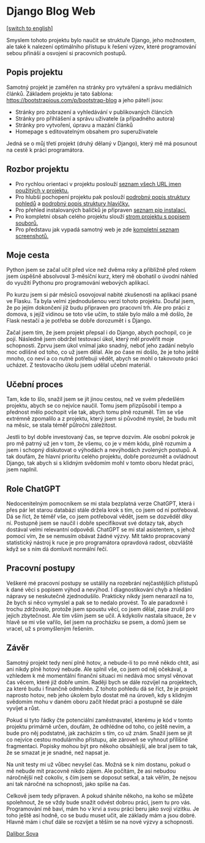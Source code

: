 # Django Blog Web
[[switch to english]](readme_data/README_[en].md)

Smyslem tohoto projektu bylo naučit se struktuře Django, 
jeho možnostem, ale také k nalezení optimálního přístupu k řešení výzev, 
které programování sebou přináší a osvojení si pracovních postupů.


## Popis projektu

Samotný projekt je zaměřen na stránky pro vytváření a správu mediálních článků. 
Základem projektu je tato šablona: https://bootstrapious.com/p/bootstrap-blog a jeho páteří jsou:

- Stránky pro zobrazení a vyhledávání v publikovaných článcích
- Stránky pro přihlášení a správu uživatele (a případného autora)
- Stránky pro vytvoření, úpravu a mazání článků
- Homepage s editovatelným obsahem pro superuživatele

Jedná se o můj třetí projekt (druhý dělaný v Django), který mě má posunout na cestě k práci programátora.


## Rozbor projektu

- Pro rychlou orientaci v projektu poslouží 
[seznam všech URL jmen použitých v projektu.](readme_data/01_url_list_[cz].md)
- Pro hlubší pochopení projektu pak poslouží 
[podrobný popis struktury pohledů](readme_data/02_view_list_[cz].md)
a
[podrobný popis struktury hlavičky.](readme_data/04_header_[cz].md)
- Pro přehled instalovaných balíčků je připraven 
[seznam pip instalací.](readme_data/03_pip_install_[cz].md)
- Pro kompletní obsah celého projektu slouží
[strom projektu s popisem souborů.](readme_data/05_tree_[cz].md)
- Pro představu jak vypadá samotný web je zde 
[kompletní seznam screenshotů.](readme_data/06_screenshots_[cz].md)



## Moje cesta

Python jsem se začal učit před více než dvěma roky a přibližně před rokem jsem úspěšně absolvoval 3-měsíční kurz, 
který mě obohatil o úvodní náhled do využití Pythonu pro programování webových aplikací.

Po kurzu jsem si pár měsíců osovojoval nabité zkušenosti na aplikaci psané ve Flasku. 
Ta byla velmi zjednodušenou verzí tohoto projektu. 
Doufal jsem, že po jejím dokončení již budu připraven pro pracovní trh. 
Ale pro práci z domova, s jejíž vidinou se toto vše učím, to stále bylo málo a mě došlo, 
že Flask nestačí a je potřeba se dobře dorozumět i s Django.

Začal jsem tím, že jsem projekt přepsal i do Django, abych pochopil, co je pojí. 
Následně jsem obdržel testovací úkol, který měl prověřit moje schopnosti. 
Zprvu jsem úkol vnímal jako snadný, neboť jeho zadání nebylo moc odlišné od toho, co už jsem dělal. 
Ale po čase mi došlo, že je toho ještě mnoho, co neví a co nutně potřebuji vědět, 
abych se mohl o takovouto práci ucházet. 
Z testovacího úkolu jsem udělal učební materiál.


## Učební proces

Tam, kde to šlo, snažil jsem se jít jinou cestou, než ve svém předešlém projektu, abych se co nejvíce naučil. 
Tomu jsem přizpůsobil i tempo a přednost mělo pochopit vše tak, abych tomu plně rozuměl. 
Tím se vše extrémně zpomalilo a z projektu, který jsem si původně myslel, že budu mít na měsíc, se stala téměř půlroční záležitost.

Jestli to byl dobře investovaný čas, se teprve dozvím. 
Ale osobní pokrok je pro mě patrný už jen v tom, že všemu, co je v mém kódu, plně rozumím a jsem i schopný diskutovat o výhodách a nevýhodách zvolených postupů. 
A tak doufám, že hlavní prioritu celého projektu, dobře porozumět a ovládnout Django, tak abych si s klidným svědomím mohl v tomto oboru hledat práci, jsem naplnil.


## Role ChatGPT

Nedocenitelným pomocníkem se mi stala bezplatná verze ChatGPT, která i přes pár let starou databázi stále držela krok s tím, co jsem od ní potřeboval. 
Dá se říct, že téměř vše, co jsem potřeboval vědět, jsem se dozvěděl díky ní. 
Postupně jsem se naučil i dobře specifikovat své dotazy tak, abych dostával velmi relevantní odpovědi. 
ChatGPT se mi stal asistentem, s jehož pomocí vím, že se nemusím obávat žádné výzvy. 
Mít takto propracovaný statistický nástroj k ruce je pro programátora opravdová radost, obzvláště když se s ním dá domluvit normální řečí.

## Pracovní postupy

Veškeré mé pracovní postupy se ustálily na rozebrání nejčastějších přístupů k dané věci s popisem výhod a nevýhod. 
I diagnostikování chyb a hledání nápravy se neskutečně zjednodušilo. 
Prakticky nikdy jsem nenarazil na to, že bych si něco vymyslel a pak se to nedalo provést. 
To ale paradoxně i trochu zdržovalo, protože jsem spoustu věcí, co jsem dělal, zase zrušil pro jejich zbytečnost. 
Ale tím vším jsem se učil. 
A kdykoliv nastala situace, že v hlavě se mi vše vařilo, šel jsem na procházku se psem, 
a domů jsem se vracel, už s promyšleným řešením.

## Závěr

Samotný projekt tedy není plně hotov, a nebude-li to po mně někdo chtít, asi ani nikdy plně hotový nebude. 
Ale splnil vše, co jsem od něj očekával, a vzhledem k mé momentální finanční situaci mi nedává moc smysl věnovat čas věcem, které již dobře umím. 
Raději bych se dále rozvíjel na projektech, za které budu i finančně odměněn.
Z tohoto pohledu dá se říct, že je projekt naprosto hotov, neb jeho úkolem bylo dostat mě na úroveň, 
kdy s klidným svědomím mohu v daném oboru začít hledat práci a postupně se dále vyvíjet a růst.

Pokud si tyto řádky čte potenciální zaměstnavatel, kterému je kód v tomto projektu primárně určen, 
doufám, že odhlédne od toho, co ještě nevím, a bude pro něj podstatné, jak zacházím s tím, co už znám. 
Snažil jsem se jít co nejvíce cestou modulárního přístupu, ale zároveň se vyhnout přílišné fragmentaci.
Popisky mohou být pro někoho obsáhlejší, ale bral jsem to tak, že se smazat je je snadné, než napsat je. 

Na unit testy mi už vůbec nevyšel čas. Možná se k nim dostanu, pokud o mě nebude mít pracovně nikdo zájem. 
Ale počítám, že asi nebudou náročnější než cokoliv, s čím jsem se doposut setkal, 
a tak věřím, že nejsou ani tak náročné na schopnosti, jako spíše na čas.

Celkově jsem tedy připraven. A pokud sháníte někoho, na koho se můžete spolehnout, 
že se vždy bude snažit odvést dobrou práci, jsem tu pro vás. 
Programování mě baví, mám ho v krvi a svou práci beru jako svoji vizitku.
Je toho ještě asi hodně, co se budu muset učit, ale základy mám a jsou dobré.
Hlavně mám i chuť dále se rozvíjet a těším se na nové výzvy a schopnosti.

[Dalibor Sova](https://www.linkedin.com/in/dalibor-sudip-sova/)

